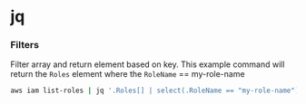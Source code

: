 # jq

### Filters

Filter array and return element based on key. This example command will return the `Roles` element where the `RoleName` == my-role-name
```bash
aws iam list-roles | jq '.Roles[] | select(.RoleName == "my-role-name")'
```